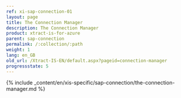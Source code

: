```yaml
---
ref: xi-sap-connection-01
layout: page
title: The Connection Manager
description: The Connection Manager
product: xtract-is-for-azure
parent: sap-connection
permalink: /:collection/:path
weight: 1
lang: en_GB
old_url: /Xtract-IS-EN/default.aspx?pageid=connection-manager
progressstate: 5
---
```

{% include _content/en/xis-specific/sap-connection/the-connection-manager.md %}
